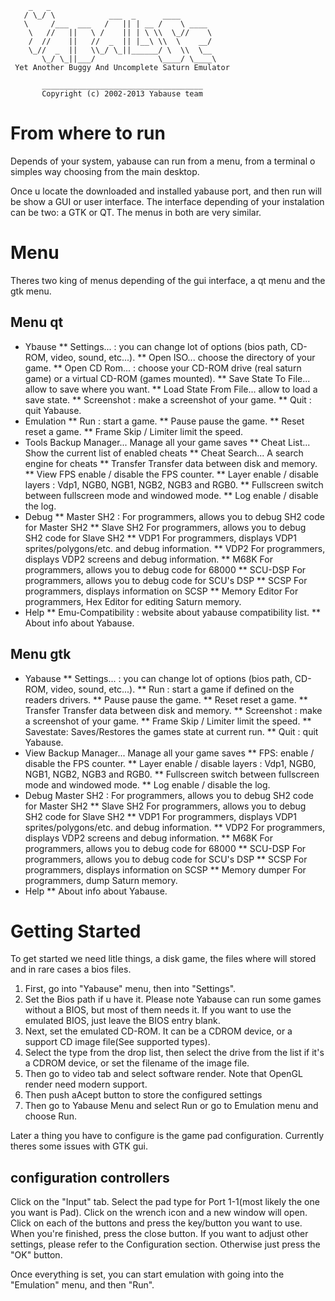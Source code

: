        _   _          
       / \_/ \            ___  _      ____ 
       \     /___  ___   /   || | __ /    \ ____
        \   //   ||   \ /    || | \ \\  \_//    \
        /  //    ||   //  _  || |__\ \\  \    __/
        \_//  _  ||   \\_/ \_||______/ \  \\  \__
           \_/ \_||___/              \____/ \____\
     Yet Another Buggy And Uncomplete Saturn Emulator

           ____________________________________
           Copyright (c) 2002-2013 Yabause team

From where to run
=================

Depends of your system, yabause can run from a menu, from a terminal o simples way choosing from the main desktop.

Once u locate the downloaded and installed yabause port, and then run will be show a GUI or user interface.
The interface depending of your instalation can be two: a GTK or QT. The menus in both are very similar.

Menu
=====

Theres two king of menus depending of the gui interface, a qt menu and the gtk menu.

Menu qt
-------

* Ybause 
** Settings... :	 you can change lot of options (bios path, CD-ROM, video, sound, etc...).
** Open ISO...	 choose the directory of your game.
** Open CD Rom... :	 choose your CD-ROM drive (real saturn game) or a virtual CD-ROM (games mounted).
** Save State To File...	 allow to save where you want.
** Load State From File...	 allow to load a save state.
** Screenshot :	 make a screenshot of your game.
** Quit :	 quit Yabause.
* Emulation	
** Run :	 start a game.
** Pause	 pause the game.
** Reset	 reset a game.
** Frame Skip / Limiter	 limit the speed.
* Tools	 Backup Manager...	 Manage all your game saves
** Cheat List...	 Show the current list of enabled cheats
** Cheat Search...	 A search engine for cheats
** Transfer	 Transfer data between disk and memory.
** View	 FPS	 enable / disable the FPS counter.
** Layer	 enable / disable layers : Vdp1, NGB0, NGB1, NGB2, NGB3 and RGB0.
** Fullscreen	 switch between fullscreen mode and windowed mode.
** Log	 enable / disable the log.
* Debug
** Master SH2 :	 For programmers, allows you to debug SH2 code for Master SH2
** Slave SH2	 For programmers, allows you to debug SH2 code for Slave SH2
** VDP1	 For programmers, displays VDP1 sprites/polygons/etc. and debug information.
** VDP2	 For programmers, displays VDP2 screens and debug information.
** M68K	 For programmers, allows you to debug code for 68000
** SCU-DSP	 For programmers, allows you to debug code for SCU's DSP
** SCSP	 For programmers, displays information on SCSP
** Memory Editor	 For programmers, Hex Editor for editing Saturn memory.
* Help
** Emu-Compatibility :	 website about yabause compatibility list.
** About	 info about Yabause.

Menu gtk
--------

* Yabause 
** Settings... :	 you can change lot of options (bios path, CD-ROM, video, sound, etc...).
** Run :	 start a game if defined on the readers drivers.
** Pause	 pause the game.
** Reset	 reset a game.
** Transfer	 Transfer data between disk and memory.
** Screenshot :	 make a screenshot of your game.
** Frame Skip / Limiter	 limit the speed.
** Savestate:	 Saves/Restores the games state at current run.
** Quit :	 quit Yabause.
* View	 Backup Manager...	 Manage all your game saves
** FPS:		 enable / disable the FPS counter.
** Layer	 enable / disable layers : Vdp1, NGB0, NGB1, NGB2, NGB3 and RGB0.
** Fullscreen	 switch between fullscreen mode and windowed mode.
** Log	 enable / disable the log.
* Debug	 Master SH2 :	 For programmers, allows you to debug SH2 code for Master SH2
** Slave SH2	 For programmers, allows you to debug SH2 code for Slave SH2
** VDP1	 For programmers, displays VDP1 sprites/polygons/etc. and debug information.
** VDP2	 For programmers, displays VDP2 screens and debug information.
** M68K	 For programmers, allows you to debug code for 68000
** SCU-DSP	 For programmers, allows you to debug code for SCU's DSP
** SCSP	 For programmers, displays information on SCSP
** Memory dumper	 For programmers, dump Saturn memory.
* Help
** About	 info about Yabause.


Getting Started
================

To get started we need litle things, a disk game, the files where will stored and in rare cases a bios files.
1) First, go into "Yabause" menu, then into "Settings".
2) Set the Bios path if u have it. Please note Yabause can run some games without a BIOS, but most of them needs it. If you want to use the emulated BIOS, just leave the BIOS entry blank.
3) Next, set the emulated CD-ROM. It can be a CDROM device, or a support CD image file(See supported types).
4) Select the type from the drop list, then select the drive from the list if it's a CDROM device, or set the filename of the image file.
5) Then go to video tab and select software render. Note that OpenGL render need modern support.
6) Then push aAcept button to store the configured settings
7) Then go to Yabause Menu and select Run or go to Emulation menu and choose Run.

Later a thing you have to configure is the game pad configuration. Currently theres some issues with GTK gui.

configuration controllers
---------------

Click on the "Input" tab. Select the pad type for Port 1-1(most likely the one you want is Pad). 
Click on the wrench icon and a new window will open. 
Click on each of the buttons and press the key/button you want to use. 
When you're finished, press the close button.
If you want to adjust other settings, please refer to the Configuration section. 
Otherwise just press the "OK" button.

Once everything is set, you can start emulation with going into the "Emulation" menu, and then "Run".
